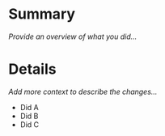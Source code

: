 # Summary

_Provide an overview of what you did..._

# Details

_Add more context to describe the changes..._

- Did A
- Did B
- Did C
